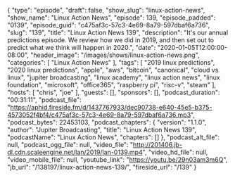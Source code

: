 {
  "type": "episode",
  "draft": false,
  "show_slug": "linux-action-news",
  "show_name": "Linux Action News",
  "episode": 139,
  "episode_padded": "0139",
  "episode_guid": "c475af3c-57c3-4e69-8a79-597dbaf6a736",
  "slug": "139",
  "title": "Linux Action News 139",
  "description": "It's our annual predictions episode. We review how we did in 2019, and then set out to predict what we think will happen in 2020.",
  "date": "2020-01-05T12:00:00-08:00",
  "header_image": "/images/shows/linux-action-news.png",
  "categories": [
    "Linux Action News"
  ],
  "tags": [
    "2019 linux predictions",
    "2020 linux predictions",
    "apple",
    "aws",
    "bitcoin",
    "canonical",
    "cloud vs linux",
    "jupiter broadcasting",
    "linux academy",
    "linux action news",
    "linux foundation",
    "microsoft",
    "office365",
    "raspberry pi",
    "risc-v",
    "steam"
  ],
  "hosts": [
    "chris",
    "joe"
  ],
  "guests": [],
  "sponsors": [],
  "podcast_duration": "00:31:11",
  "podcast_file": "https://aphid.fireside.fm/d/1437767933/dec90738-e640-45e5-b375-4573052f4bf4/c475af3c-57c3-4e69-8a79-597dbaf6a736.mp3",
  "podcast_bytes": 22453103,
  "podcast_chapters": {
    "version": "1.1.0",
    "author": "Jupiter Broadcasting",
    "title": "Linux Action News 139",
    "podcastName": "Linux Action News",
    "chapters": []
  },
  "podcast_alt_file": null,
  "podcast_ogg_file": null,
  "video_file": "http://201406.jb-dl.cdn.scaleengine.net/lan/2019/lan-0139.mp4",
  "video_hd_file": null,
  "video_mobile_file": null,
  "youtube_link": "https://youtu.be/29n03am3m6Q",
  "jb_url": "/138197/linux-action-news-139/",
  "fireside_url": "/139"
}

